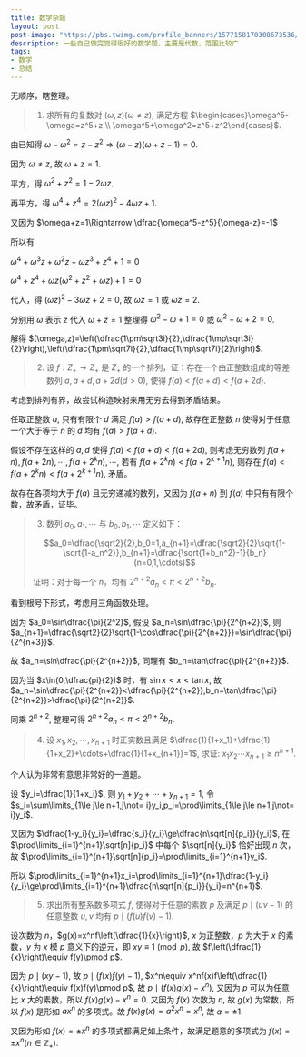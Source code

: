 ```yaml
---
title: 数学杂题
layout: post
post-image: "https://pbs.twimg.com/profile_banners/1577158170308673536/1664859497/1500x500"
description: 一些自己做完觉得很好的数学题，主要是代数，范围比较广
tags:
- 数学
- 总结
---
```


无顺序，瞎整理。

> 1. 求所有的复数对 $(\omega, z)(\omega\not=z)$, 满足方程 $\begin{cases}\omega^5-\omega=z^5+z \\ \omega^5+\omega^2=z^5+z^2\end{cases}$.

由已知得 $\omega-\omega^2=z-z^2\Rightarrow(\omega-z)(\omega+z-1)=0$.

因为 $\omega\not=z$, 故 $\omega+z=1$.

平方，得 $\omega^2+z^2=1-2\omega z$.

再平方，得 $\omega^4+z^4=2(\omega z)^2-4\omega z+1$.

又因为 $\omega+z=1\Rightarrow \dfrac{\omega^5-z^5}{\omega-z}=-1$

所以有 

$\omega^4+\omega^3z+\omega^2z+\omega z^3+z^4+1=0$

$\omega^4+z^4+\omega z(\omega^2+z^2+\omega z)+1=0$

代入，得 $(\omega z)^2-3\omega z+2=0$, 故 $\omega z=1$ 或 $\omega z=2$.

分别用 $\omega$ 表示 $z$ 代入 $\omega+z=1$ 整理得 $\omega^2-\omega+1=0$ 或 $\omega^2-\omega+2=0$.

解得 $(\omega,z)=\left(\dfrac{1\pm\sqrt3i}{2},\dfrac{1\mp\sqrt3i}{2}\right),\left(\dfrac{1\pm\sqrt7i}{2},\dfrac{1\mp\sqrt7i}{2}\right)$.

> 2. 设 $f:Z_+\rightarrow Z_+$ 是 $Z_+$ 的一个排列，证：存在一个由正整数组成的等差数列 $a,a+d,a+2d(d>0)$, 使得 $f(a)<f(a+d)<f(a+2d)$.

考虑到排列有界，故尝试构造映射来用无穷去得到矛盾结果。

任取正整数 $a$, 只有有限个 $d$ 满足 $f(a)>f(a+d)$, 故存在正整数 $n$ 使得对于任意一个大于等于 $n$ 的 $d$ 均有 $f(a)>f(a+d)$.

假设不存在这样的 $a,d$ 使得 $f(a)<f(a+d)<f(a+2d)$, 则考虑无穷数列 $f(a+n),f(a+2n),\cdots,f(a+2^kn),\cdots$, 若有 $f(a+2^kn)<f(a+2^{k+1}n)$, 则存在 $f(a)<f(a+2^kn)<f(a+2^{k+1}n)$, 矛盾。

故存在各项均大于 $f(a)$ 且无穷递减的数列，又因为 $f(a+n)$ 到 $f(a)$ 中只有有限个数，故矛盾，证毕。

> 3. 数列 $a_0,a_1,\cdots$ 与 $b_0,b_1,\cdots$ 定义如下：
>
> $$a_0=\dfrac{\sqrt2}{2},b_0=1,a_{n+1}=\dfrac{\sqrt2}{2}\sqrt{1-\sqrt{1-a_n^2}},b_{n+1}=\dfrac{\sqrt{1+b_n^2}-1}{b_n}(n=0,1,\cdots)$$
>
> 证明：对于每一个 $n$，均有 $2^{n+2}a_n<\pi<2^{n+2}b_n$.

看到根号下形式，考虑用三角函数处理。

因为 $a_0=\sin\dfrac{\pi}{2^2}$, 假设 $a_n=\sin\dfrac{\pi}{2^{n+2}}$, 则 $a_{n+1}=\dfrac{\sqrt2}{2}\sqrt{1-\cos\dfrac{\pi}{2^{n+2}}}=\sin\dfrac{\pi}{2^{n+3}}$.

故 $a_n=\sin\dfrac{\pi}{2^{n+2}}$, 同理有 $b_n=\tan\dfrac{\pi}{2^{n+2}}$.

因为当 $x\in(0,\dfrac{pi}{2})$ 时，有 $\sin x<x<\tan x$, 故 $a_n=\sin\dfrac{\pi}{2^{n+2}}<\dfrac{\pi}{2^{n+2}},b_n=\tan\dfrac{\pi}{2^{n+2}}>\dfrac{\pi}{2^{n+2}}$.

同乘 $2^{n+2}$, 整理可得 $2^{n+2}a_n<\pi<2^{n+2}b_n$.

> 4. 设 $x_1,x_2,\cdots,x_{n+1}$ 时正实数且满足 $\dfrac{1}{1+x_1}+\dfrac{1}{1+x_2}+\cdots+\dfrac{1}{1+x_{n+1}}=1$, 求证: $x_1x_2\cdots x_{n+1}\ge n^{n+1}$.

个人认为非常有意思非常好的一道题。

设 $y_i=\dfrac{1}{1+x_i}$, 则 $y_1+y_2+\cdots+y_{n+1}=1$, 令 $s_i=\sum\limits_{1\le j\le n+1,j\not= i}y_i,p_i=\prod\limits_{1\le j\le n+1,j\not= i}y_i$.

又因为 $\dfrac{1-y_i}{y_i}=\dfrac{s_i}{y_i}\ge\dfrac{n\sqrt[n]{p_i}}{y_i}$, 在 $\prod\limits_{i=1}^{n+1}\sqrt[n]{p_i}$ 中每个 $\sqrt[n]{y_i}$ 恰好出现 $n$ 次，故 $\prod\limits_{i=1}^{n+1}\sqrt[n]{p_i}=\prod\limits_{i=1}^{n+1}y_i$.

所以 $\prod\limits_{i=1}^{n+1}x_i=\prod\limits_{i=1}^{n+1}\dfrac{1-y_i}{y_i}\ge\prod\limits_{i=1}^{n+1}\dfrac{n\sqrt[n]{p_i}}{y_i}=n^{n+1}$.

> 5. 求出所有整系数多项式 $f$, 使得对于任意的素数 $p$ 及满足 $p\mid (uv-1)$ 的任意整数 $u,v$ 均有 $p\mid(f(u)f(v)-1)$.

设次数为 $n$，$g(x)=x^nf\left(\dfrac{1}{x}\right)$, $x$ 为正整数，$p$ 为大于 $x$ 的素数，$y$ 为 $x$ 模 $p$ 意义下的逆元，即 $xy\equiv 1\pmod p$, 故 $f\left(\dfrac{1}{x}\right)\equiv f(y)\pmod p$.

因为 $p\mid(xy-1)$, 故 $p\mid(f(x)f(y)-1)$, $x^n\equiv x^nf(x)f\left(\dfrac{1}{x}\right)\equiv f(x)f(y)\pmod p$, 故 $p\mid(f(x)g(x)-x^n)$, 又因为 $p$ 可以为任意比 $x$ 大的素数，所以 $f(x)g(x)-x^n=0$. 又因为 $f(x)$ 次数为 $n$, 故 $g(x)$ 为常数，所以 $f(x)$ 是形如 $ax^n$ 的多项式。故 $f(x)g(x)=a^2x^n=x^n$, 故 $a=\pm1$.

又因为形如 $f(x)=\pm x^n$ 的多项式都满足如上条件，故满足题意的多项式为 $f(x)=\pm x^n(n\in\mathbb{Z}_+)$.
